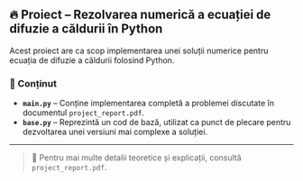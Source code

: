 ## 🔥 Proiect – Rezolvarea numerică a ecuației de difuzie a căldurii în Python

Acest proiect are ca scop implementarea unei soluții numerice pentru ecuația de difuzie a căldurii folosind Python.

### 📄 Conținut

- **`main.py`** – Conține implementarea completă a problemei discutate în documentul `project_report.pdf`.
- **`base.py`** – Reprezintă un cod de bază, utilizat ca punct de plecare pentru dezvoltarea unei versiuni mai complexe a soluției.

---

> 📘 Pentru mai multe detalii teoretice și explicații, consultă `project_report.pdf`.

